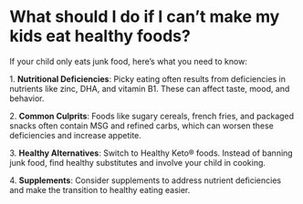 # What should I do if I can’t make my kids eat healthy foods?

If your child only eats junk food, here’s what you need to know:

1\. **Nutritional Deficiencies**: Picky eating often results from deficiencies in nutrients like zinc, DHA, and vitamin B1. These can affect taste, mood, and behavior.

2\. **Common Culprits**: Foods like sugary cereals, french fries, and packaged snacks often contain MSG and refined carbs, which can worsen these deficiencies and increase appetite.

3\. **Healthy Alternatives**: Switch to Healthy Keto® foods. Instead of banning junk food, find healthy substitutes and involve your child in cooking.

4\. **Supplements**: Consider supplements to address nutrient deficiencies and make the transition to healthy eating easier.